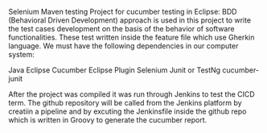Selenium Maven testing Project for cucumber testing in Eclipse:
BDD (Behavioral Driven Development) approach is used in this project to write the test cases development on the basis of the behavior of software functionalities. These test written inside the feature file which use Gherkin language.
We must have the following dependencies in our computer system:

Java
Eclipse
Cucumber Eclipse Plugin
Selenium
Junit or TestNg
cucumber-junit

After the project was compiled it was run through Jenkins to test the CICD term. The github repository will be called from the Jenkins platform by creatiin a pipeline and by excuting the Jenkinsfile inside the github repo which is written in Groovy to generate the cucumber report.
